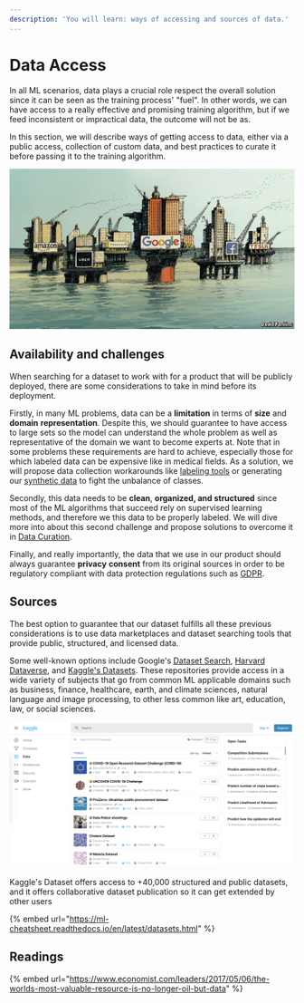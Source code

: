 ```yaml
---
description: 'You will learn: ways of accessing and sources of data.'
---
```


# Data Access

In all ML scenarios, data plays a crucial role respect the overall solution since it can be seen as the training process' "fuel". In other words, we can have access to a really effective and promising training algorithm, but if we feed inconsistent or impractical data, the outcome will not be as.

In this section, we will describe ways of getting access to data, either via a public access, collection of custom data, and best practices to curate it before passing it to the training algorithm.

![The world&#x2019;s most valuable resource is no longer oil, but data.](../.gitbook/assets/20170506_ldd001_0%20%281%29.jpg)

## Availability and challenges

When searching for a dataset to work with for a product that will be publicly deployed, there are some considerations to take in mind before its deployment.

Firstly, in many ML problems, data can be a **limitation** in terms of **size** and **domain** **representation**. Despite this, we should guarantee to have access to large sets so the model can understand the whole problem as well as representative of the domain we want to become experts at. Note that in some problems these requirements are hard to achieve, especially those for which labeled data can be expensive like in medical fields. As a solution, we will propose data collection workarounds like [labeling tools](data-collection.md#labeling-tools) or generating our [synthetic data](data-collection.md#synthetic-creation) to fight the unbalance of classes.

Secondly, this data needs to be **clean**, **organized, and structured** since most of the ML algorithms that succeed rely on supervised learning methods, and therefore we this data to be properly labeled. We will dive more into about this second challenge and propose solutions to overcome it in [Data Curation](data-curation.md).

Finally, and really importantly, the data that we use in our product should always guarantee **privacy** **consent** from its original sources in order to be regulatory compliant with data protection regulations such as [GDPR](https://gdpr-info.eu/).

## Sources

The best option to guarantee that our dataset fulfills all these previous considerations is to use data marketplaces and dataset searching tools that provide public, structured, and licensed data.

Some well-known options include Google's [Dataset Search](https://datasetsearch.research.google.com/), [Harvard Dataverse](https://dataverse.harvard.edu/), and [Kaggle's Datasets](https://www.kaggle.com/datasets). These repositories provide access in a wide variety of subjects that go from common ML applicable domains such as business, finance, healthcare, earth, and climate sciences, natural language and image processing, to other less common like art, education, law, or social sciences.

![](../.gitbook/assets/screen_shot_2020-07-08_at_5.36.14_pm%20%281%29.png)

Kaggle's Dataset offers access to +40,000 structured and public datasets, and it offers collaborative dataset publication so it can get extended by other users

{% embed url="https://ml-cheatsheet.readthedocs.io/en/latest/datasets.html" %}

## Readings

{% embed url="https://www.economist.com/leaders/2017/05/06/the-worlds-most-valuable-resource-is-no-longer-oil-but-data" %}




